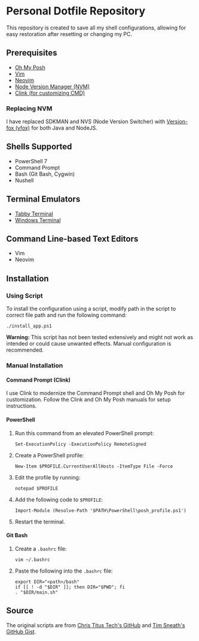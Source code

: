 # Personal Dotfile Repository

This repository is created to save all my shell configurations, allowing for easy restoration after resetting or changing my PC.

## Prerequisites

- [Oh My Posh](https://ohmyposh.dev/)
- [Vim](https://www.vim.org/)
- [Neovim](https://neovim.io/)
- [Node Version Manager (NVM)](https://github.com/nvm-sh/nvm)
- [Clink (for customizing CMD)](https://github.com/chrisant996/clink)

### Replacing NVM
I have replaced SDKMAN and NVS (Node Version Switcher) with [Version-fox (vfox)](https://github.com/version-fox/vfox) for both Java and NodeJS.

## Shells Supported

- PowerShell 7
- Command Prompt
- Bash (Git Bash, Cygwin)
- Nushell

## Terminal Emulators

- [Tabby Terminal](https://tabby.sh/)
- [Windows Terminal](https://github.com/microsoft/terminal)

## Command Line-based Text Editors

- Vim
- Neovim

## Installation

### Using Script

To install the configuration using a script, modify path in the script to correct file path and run the following command:

```shell
./install_app.ps1
```

**Warning:** This script has not been tested extensively and might not work as intended or could cause unwanted effects. Manual configuration is recommended.

### Manual Installation

#### Command Prompt (Clink)

I use Clink to modernize the Command Prompt shell and Oh My Posh for customization. Follow the Clink and Oh My Posh manuals for setup instructions.

#### PowerShell

1. Run this command from an elevated PowerShell prompt:

    ```shell
    Set-ExecutionPolicy -ExecutionPolicy RemoteSigned
    ```

2. Create a PowerShell profile:

    ```shell
    New-Item $PROFILE.CurrentUserAllHosts -ItemType File -Force
    ```

3. Edit the profile by running:

    ```shell
    notepad $PROFILE
    ```

4. Add the following code to `$PROFILE`:

    ```shell
    Import-Module (Resolve-Path '$PATH\PowerShell\posh_profile.ps1')
    ```

5. Restart the terminal.

#### Git Bash

1. Create a `.bashrc` file:

    ```shell
    vim ~/.bashrc
    ```

2. Paste the following into the `.bashrc` file:

    ```shell
    export DIR="<path>/bash"
    if [[ ! -d "$DIR" ]]; then DIR="$PWD"; fi
    . "$DIR/main.sh"
    ```

## Source

The original scripts are from [Chris Titus Tech's GitHub](https://github.com/ChrisTitusTech/powershell-profile) and [Tim Sneath's GitHub Gist](https://gist.github.com/timsneath/19867b12eee7fd5af2ba).

